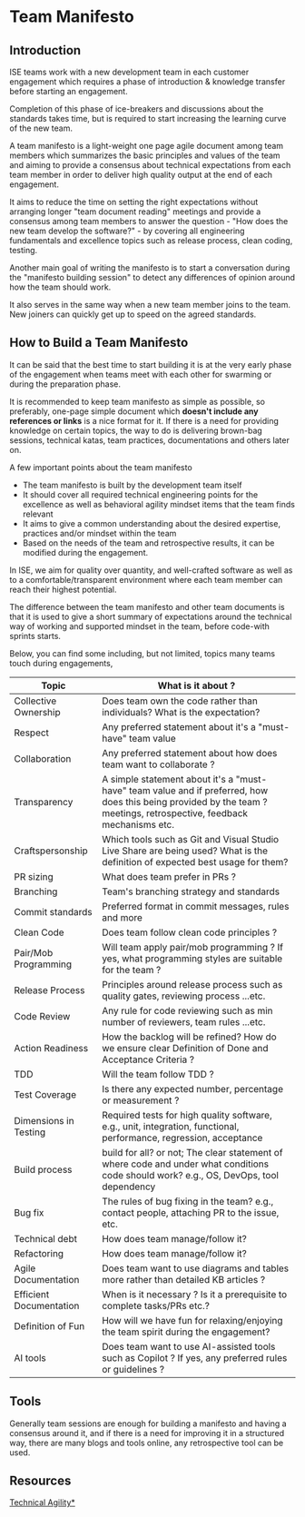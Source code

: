 # Team Manifesto

## Introduction

ISE teams work with a new development team in each customer engagement which requires a phase of introduction & knowledge transfer before starting an engagement.

Completion of this phase of ice-breakers and discussions about the standards takes time, but is required to start increasing the learning curve of the new team.

A team manifesto is a light-weight one page agile document among team members which summarizes the basic principles and values of the team and aiming to provide a consensus about technical expectations from each team member in order to deliver high quality output at the end of each engagement.

It aims to reduce the time on setting the right expectations without arranging longer "team document reading" meetings and provide a consensus among team members to answer the question - "How does the new team develop the software?" - by covering all engineering fundamentals and excellence topics such as release process, clean coding, testing.

Another main goal of writing the manifesto is to start a conversation during the "manifesto building session" to detect any differences of opinion around how the team should work.

It also serves in the same way when a new team member joins to the team. New joiners can quickly get up to speed on the agreed standards.

## How to Build a Team Manifesto

It can be said that the best time to start building it is at the very early phase of the engagement when teams meet with each other for swarming or during the preparation phase.

It is recommended to keep team manifesto as simple as possible, so preferably, one-page simple document which **doesn't include any references or links** is a nice format for it.
If there is a need for providing knowledge on certain topics, the way to do is delivering brown-bag sessions, technical katas, team practices, documentations and others later on.

A few important points about the team manifesto

- The team manifesto is built by the development team itself
- It should cover all required technical engineering points for the excellence as well as behavioral agility mindset items that the team finds relevant
- It aims to give a common understanding about the desired expertise, practices and/or mindset within the team
- Based on the needs of the team and retrospective results, it can be modified during the engagement.

In ISE, we aim for quality over quantity, and well-crafted software as well as to a comfortable/transparent environment where each team member can reach their highest potential.

The difference between the team manifesto and other team documents is that it is used to give a short summary of expectations around the technical way of working and supported mindset in the team, before code-with sprints starts.

Below, you can find some including, but not limited, topics many teams touch during engagements,

| Topic                   | What is it about ?                                                                                                                                                    |
|-------------------------|-----------------------------------------------------------------------------------------------------------------------------------------------------------------------|
| Collective Ownership    | Does team own the code rather than individuals? What is the expectation?                                                                                              |
| Respect                 | Any preferred statement about it's a "must-have" team value                                                                                                           |
| Collaboration           | Any preferred statement about how does team want to collaborate ?                                                                                                     |
| Transparency            | A simple statement about it's a "must-have" team value and if preferred, how does this being provided by the team ? meetings, retrospective, feedback mechanisms etc. |
| Craftspersonship        | Which tools such as Git and Visual Studio Live Share are being used? What is the definition of expected best usage for them?                                             |
| PR sizing               | What does team prefer in PRs ?                                                                                                                                        |
| Branching               | Team's branching strategy and standards                                                                                                                               |
| Commit standards        | Preferred format in commit messages, rules and more                                                                                                                   |
| Clean Code              | Does team follow clean code principles ?                                                                                                                              |
| Pair/Mob Programming    | Will team apply pair/mob programming ? If yes, what programming styles are suitable for the team ?                                                                    |
| Release Process         | Principles around release process such as quality gates, reviewing process ...etc.                                                                                    |
| Code Review             | Any rule for code reviewing such as min number of reviewers, team rules ...etc.                                                                                       |
| Action Readiness        | How the backlog will be refined? How do we ensure clear Definition of Done and Acceptance Criteria ?                                                                  |
| TDD                     | Will the team follow TDD ?                                                                                                                                            |
| Test Coverage           | Is there any expected number, percentage or measurement ?                                                                                                             |
| Dimensions in Testing   | Required tests for high quality software, e.g., unit, integration, functional, performance, regression, acceptance                                                     |
| Build process           | build for all? or not; The clear statement of where code and under what conditions code should work? e.g., OS, DevOps, tool dependency                                |
| Bug fix                 | The rules of bug fixing in the team? e.g., contact people, attaching PR to the issue, etc.                                                                              |
| Technical debt          | How does team manage/follow it?                                                                                                                                       |
| Refactoring             | How does team manage/follow it?                                                                                                                                       |
| Agile Documentation     | Does team want to use diagrams and tables more rather than detailed KB articles ?                                                                                     |
| Efficient Documentation | When is it necessary ? Is it a prerequisite to complete tasks/PRs etc.?                                                                                               |
| Definition of Fun       | How will we have fun for relaxing/enjoying the team spirit during the engagement?                                                                                     |
| AI tools                | Does team want to use AI-assisted tools such as Copilot ? If yes, any preferred rules or guidelines ?                                                                |

## Tools

Generally team sessions are enough for building a manifesto and having a consensus around it, and if there is a need for improving it in a structured way, there are many blogs and tools online, any retrospective tool can be used.

## Resources

[Technical Agility*](https://www.scaledagileframework.com/team-and-technical-agility/)
